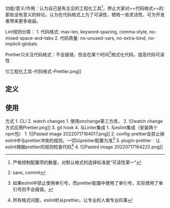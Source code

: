 
功能/意义/作用：认为自己是有主见的工程化工具[^1]，停止大家对==代码格式==的那些没有意义的辩论。认为在代码格式上为了可读性，牺牲一些灵活性，可为开发者带来更多收益。

Lint规则分类：
	1. 代码格式: max-len, keyword-spacing, comma-style, no-mixed-space-and-tabs
	2. 代码质量: no-unused-vars, no-extra-bind, no-implicit-globals

Prettier只关注代码格式：不会报错，但会在某个时间[^2]格式化代码，提高代码可读性

![[工程化工具-代码格式-Prettier.png]]
## 定义

## 使用
方式
	1. CLI
	2. watch changes
		1. 使用onchange第三方库，
		2. ![[watch change方式应用Prettier.png]]
	3. git hook
	4. 与Linter集成
		1. 与eslint集成（安装两个npm包）
			1. ![[Pasted image 20220717164017.png]]
			2. config-prettier会禁止掉eslint中与prettier冲突的规则。一切以preiiter配置为准[^3]
			3. plugin-prettier：让eslint根据prettier的规则检查代码[^4]
			4. ![[Pasted image 20220717164222.png]]




[^1]: 严格控制配置项的数量，对默认格式的选择标准是“可读性第一”
[^2]: save, commit
[^3]: 如果eslint中禁止使用单引号，而prettier配置中使用了单引号，实际使用了单引号则不会报错。
[^4]: 所有格式问题，eslint听从prettier。让专业的人做专业的事